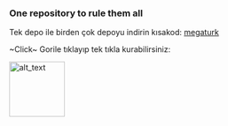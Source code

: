 ### One repository to rule them all
Tek depo ile birden çok depoyu indirin kısakod: [megaturk](https://raw.githubusercontent.com/Kraptor123/TurkMegaRepo/refs/heads/master/repo.json)

~Click~ Gorile tıklayıp tek tıkla kurabilirsiniz:

[<img alt="alt_text" width="100px" src="https://discord.com/assets/e8b3b5a31c0a3c541960bd3ddccc538f.svg"/>](https://self-similarity.github.io/http-protocol-redirector?r=cloudstreamrepo://raw.githubusercontent.com/Kraptor123/TurkMegaRepo/refs/heads/master/repo.json)
